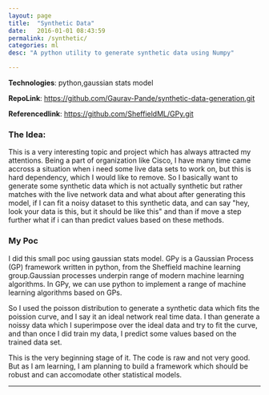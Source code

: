```yaml
---
layout: page
title:  "Synthetic Data"
date:   2016-01-01 08:43:59
permalink: /synthetic/
categories: ml
desc: "A python utility to generate synthetic data using Numpy"

---
```


**Technologies**: python,gaussian stats model

**RepoLink**: https://github.com/Gaurav-Pande/synthetic-data-generation.git

**Referencedlink**: https://github.com/SheffieldML/GPy.git


### The Idea:

This is a very interesting topic and project which has always attracted my attentions. Being a part of organization like Cisco, I have many time came accross a situation when i need some live data sets to work on, but this is hard dependency, which I would like to remove. So I basically want to generate some synthetic data which is not actually synthetic but rather matches with the live network data and what about after generating this model, if I can fit a noisy dataset to this synthetic data, and can say "hey, look your data is this, but it should be like this" and than if move a step further what if i can than predict values based on these methods.


### My Poc

I did this small poc using gaussian stats model. GPy is a Gaussian Process (GP) framework written in python, from the Sheffield machine learning group.Gaussian processes underpin range of modern machine learning algorithms. In GPy, we can use python to implement a range of machine learning algorithms based on GPs.

So I used the poisson distribution to generate a synthetic data which fits the poission curve, and I say it an ideal network real time data. I than generate a noissy data which I superimpose over the ideal data and try to fit the curve, and than once I did train my data, I predict some values based on the trained data set.


This is the very beginning stage of it. The code is raw and not very good. But as I am learning, I am planning to build a framework which should be robust and can accomodate other statistical models. 



---
